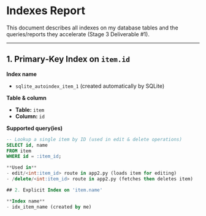 # Indexes Report

This document describes all indexes on my database tables and the queries/reports they accelerate (Stage 3 Deliverable #1).

---

## 1. Primary‑Key Index on `item.id`

**Index name**  
- `sqlite_autoindex_item_1` (created automatically by SQLite)

**Table & column**  
- **Table:** `item`  
- **Column:** `id`

**Supported query(ies)**  
```sql
-- Lookup a single item by ID (used in edit & delete operations)
SELECT id, name
FROM item
WHERE id = :item_id;

**Used in**
- edit/<int:item_id> route in app2.py (loads item for editing)
- /delete/<int:item_id> route in app2.py (fetches then deletes item)

## 2. Explicit Index on 'item.name'

**Index name**
- idx_item_name (created by me)

